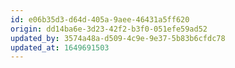 ```yaml
---
id: e06b35d3-d64d-405a-9aee-46431a5ff620
origin: dd14ba6e-3d23-42f2-b3f0-051efe59ad52
updated_by: 3574a48a-d509-4c9e-9e37-5b83b6cfdc78
updated_at: 1649691503
---
```

